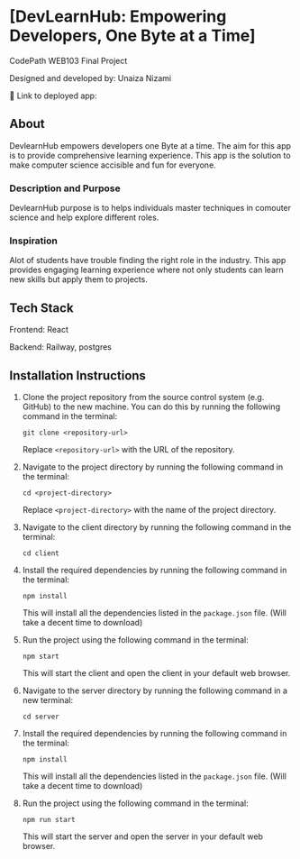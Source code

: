# [DevLearnHub: Empowering Developers, One Byte at a Time]

CodePath WEB103 Final Project

Designed and developed by: Unaiza Nizami

🔗 Link to deployed app:

## About
DevlearnHub empowers developers one Byte at a time. The aim for this app is to provide comprehensive learning experience. This app is the solution to make computer science accisible and fun for everyone.

### Description and Purpose
DevlearnHub purpose is to helps individuals master techniques in comouter science and help explore different roles.

### Inspiration

Alot of students have trouble finding the right role in the industry. This app provides engaging learning experience where not only students can learn new skills but apply them to projects. 

## Tech Stack

Frontend: React

Backend: Railway, postgres


## Installation Instructions

1. Clone the project repository from the source control system (e.g. GitHub) to the new machine. You can do this by running the following command in the terminal:

   ```
   git clone <repository-url>
   ```

   Replace `<repository-url>` with the URL of the repository.

2. Navigate to the project directory by running the following command in the terminal:

   ```
   cd <project-directory>
   ```

   Replace `<project-directory>` with the name of the project directory.

3. Navigate to the client directory by running the following command in the terminal:

   ```
   cd client
   ```
4. Install the required dependencies by running the following command in the terminal:

   ```
   npm install 
   ```

   This will install all the dependencies listed in the `package.json` file. (Will take a decent time to download)
5. Run the project using the following command in the terminal:

   ```
   npm start
   ```

   This will start the client and open the  client in your default web browser. 
    
3. Navigate to the server directory by running the following command in a new terminal:

   ```
   cd server
   ```

5. Install the required dependencies by running the following command in the terminal:

   ```
   npm install 
   ```

   This will install all the dependencies listed in the `package.json` file. (Will take a decent time to download)

5. Run the project using the following command in the terminal:

   ```
   npm run start
   ```

   This will start the  server and open the server in your default web browser. 
    
